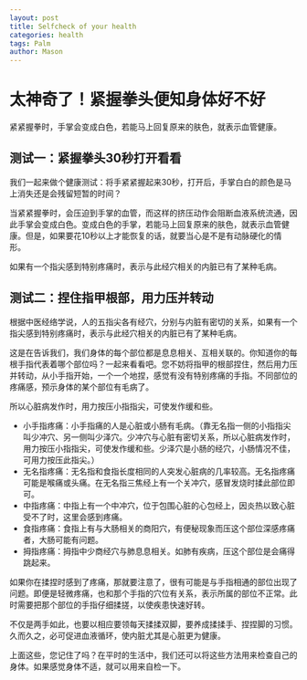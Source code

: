 ```yaml
---
layout: post
title: Selfcheck of your health
categories: health
tags: Palm
author: Mason
---
```


# 太神奇了！紧握拳头便知身体好不好

紧紧握拳时，手掌会变成白色，若能马上回复原来的肤色，就表示血管健康。

## 测试一：紧握拳头30秒打开看看

我们一起来做个健康测试：将手紧紧握起来30秒，打开后，手掌白白的颜色是马上消失还是会残留短暂的时间？

当紧紧握拳时，会压迫到手掌的血管，而这样的挤压动作会阻断血液系统流通，因此手掌会变成白色。变成白色的手掌，若能马上回复原来的肤色，就表示血管健康。但是，如果要花10秒以上才能恢复的话，就要当心是不是有动脉硬化的情形。

如果有一个指尖感到特别疼痛时，表示与此经穴相关的内脏已有了某种毛病。

## 测试二：捏住指甲根部，用力压并转动

根据中医经络学说，人的五指尖各有经穴，分别与内脏有密切的关系，如果有一个指尖感到特别疼痛时，表示与此经穴相关的内脏已有了某种毛病。

这是在告诉我们，我们身体的每个部位都是息息相关、互相关联的。你知道你的每根手指代表着哪个部位吗？一起来看看吧。您不妨将指甲的根部捏住，然后用力压并转动，从小手指开始，一个一个地捏，感觉有没有特别疼痛的手指。不同部位的疼痛感，预示身体的某个部位有毛病了。

所以心脏病发作时，用力按压小指指尖，可使发作缓和些。

* 小手指疼痛：小手指痛的人是心脏或小肠有毛病。（靠无名指一侧的小指指尖叫少冲穴、另一侧叫少泽穴。少冲穴与心脏有密切关系，所以心脏病发作时，用力按压小指指尖，可使发作缓和些。少泽穴是小肠的经穴，小肠情况不佳，可用力按压此指尖。）
* 无名指疼痛：无名指和食指长度相同的人突发心脏病的几率较高。无名指疼痛可能是喉痛或头痛。在无名指三焦经上有一个关冲穴，感冒发烧时揉此部位即可。
* 中指疼痛：中指上有一个中冲穴，位于包围心脏的心包经上，因炎热以致心脏受不了时，这里会感到疼痛。
* 食指疼痛：食指上有与大肠相关的商阳穴，有便秘现象而压这个部位深感疼痛者，大肠可能有问题。
* 拇指疼痛：拇指中少商经穴与肺息息相关。如肺有疾病，压这个部位是会痛得跳起来。

如果你在揉捏时感到了疼痛，那就要注意了，很有可能是与手指相通的部位出现了问题。即便是轻微疼痛，也和那个手指的穴位有关系，表示所属的部位不正常。此时需要把那个部位的手指仔细揉搓，以使疾患快速好转。

不仅是两手如此，也要以相应要领每天揉揉双脚，要养成揉揉手、捏捏脚的习惯。久而久之，必可促进血液循环，使内脏尤其是心脏更为健康。

上面这些，您记住了吗？在平时的生活中，我们还可以将这些方法用来检查自己的身体。如果感觉身体不适，就可以用来自检一下。
